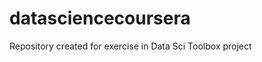 datasciencecoursera
===================

Repository created for exercise in Data Sci Toolbox project
